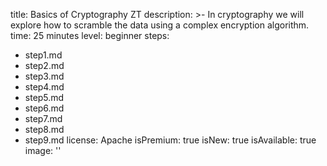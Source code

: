 title: Basics of Cryptography ZT
description: >-
  In cryptography we will explore how to scramble the data using a complex
  encryption algorithm.
time: 25 minutes
level: beginner
steps:
  - step1.md
  - step2.md
  - step3.md
  - step4.md
  - step5.md
  - step6.md
  - step7.md
  - step8.md
  - step9.md
license: Apache
isPremium: true
isNew: true
isAvailable: true
image: ''
